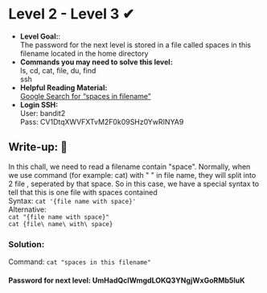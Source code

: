 # Level 2 - Level 3 ✔
- **Level Goal:**:<br>
The password for the next level is stored in a file called spaces in this filename located in the home directory<br>
- **Commands you may need to solve this level:**<br>
ls, cd, cat, file, du, find<br>
ssh<br>
- **Helpful Reading Material:**<br>
[Google Search for “spaces in filename”](https://www.google.com/search?q=spaces+in+filename)<br>
- **Login SSH:**<br>
User: bandit2<br>
Pass: CV1DtqXWVFXTvM2F0k09SHz0YwRINYA9<br>
## Write-up: 📝<br>
In this chall, we need to read a filename contain "space". Normally, when we use command (for example: cat) with " " in file name, they will split into 2 file , seperated by that space. So in this case, we have a special syntax to tell that this is one file with spaces contained<br>
Syntax: `cat '{file name with space}' `<br>
Alternative:<br>
`cat "{file name with space}" `<br>
`cat {file\ name\ with\ space} `<br>
### Solution:<br>
Command: `cat "spaces in this filename"`<br>
#### Password for next level: UmHadQclWmgdLOKQ3YNgjWxGoRMb5luK
